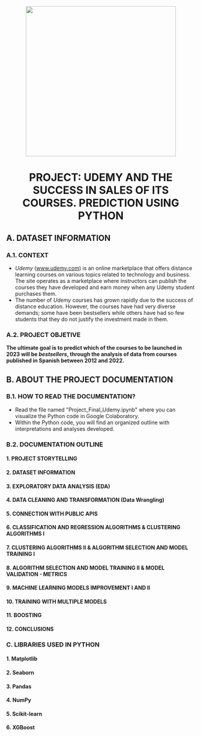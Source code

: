 
<div id="header" align="center">
    <img src="https://media.giphy.com/media/v1.Y2lkPTc5MGI3NjExOHhiNmlvbnd2NHE5YnFqajh1dzFzdngwYXdjMXZicjFoYXl5MXdxZyZlcD12MV9pbnRlcm5hbF9naWZfYnlfaWQmY3Q9Zw/P0bSQ1lpUx3eODngpC/giphy.gif" width="400" />
    <h1 align="center"> PROJECT: UDEMY AND THE SUCCESS IN SALES OF ITS COURSES. PREDICTION USING PYTHON </h1>
</div>



## A. DATASET INFORMATION

### A.1. CONTEXT

- *Udemy* (www.udemy.com) is an online marketplace that offers distance learning courses on various topics related to technology and business. The site operates as a marketplace where instructors can publish the courses they have developed and earn money when any Udemy student purchases them.
- The number of *Udemy* courses has grown rapidly due to the success of distance education. However, the courses have had very diverse demands; some have been bestsellers while others have had so few students that they do not justify the investment made in them.

### A.2. PROJECT OBJETIVE
**The ultimate goal is to predict which of the courses to be launched in 2023 will be *bestsellers*, through the analysis of data from courses published in Spanish between 2012 and 2022.**

## B. ABOUT THE PROJECT DOCUMENTATION 

### B.1. HOW TO READ THE DOCUMENTATION? 

- Read the file named "Project_Final_Udemy.ipynb" where you can visualize the Python code in Google Colaboratory.
- Within the Python code, you will find an organized outline with interpretations and analyses developed.
  
### B.2. DOCUMENTATION OUTLINE 

#### 1. PROJECT STORYTELLING
#### 2. DATASET INFORMATION
#### 3. EXPLORATORY DATA ANALYSIS (EDA)
#### 4. DATA CLEANING AND TRANSFORMATION (Data Wrangling)
#### 5. CONNECTION WITH PUBLIC APIS
#### 6. CLASSIFICATION AND REGRESSION ALGORITHMS & CLUSTERING ALGORITHMS I
#### 7. CLUSTERING ALGORITHMS II & ALGORITHM SELECTION AND MODEL TRAINING I
#### 8. ALGORITHM SELECTION AND MODEL TRAINING II & MODEL VALIDATION - METRICS
#### 9. MACHINE LEARNING MODELS IMPROVEMENT I AND II
#### 10. TRAINING WITH MULTIPLE MODELS
#### 11. BOOSTING
#### 12. CONCLUSIONS

### C. LIBRARIES USED IN PYTHON 

#### 1. Matplotlib
#### 2. Seaborn
#### 3. Pandas
#### 4. NumPy
#### 5. Scikit-learn
#### 6. XGBoost
